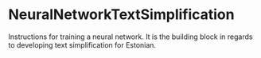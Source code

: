 # NeuralNetworkTextSimplification
Instructions for training a neural network. It is the building block in regards to developing text simplification for Estonian.
